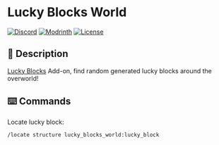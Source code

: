 # Lucky Blocks World

[![Discord](https://img.shields.io/discord/1327308441324097681?label=discord&color=blue&logo=discord)](https://discord.gg/5UdcDa5xNC)
[![Modrinth](https://img.shields.io/modrinth/dt/lucky-blocks-world?label=modrinth&logo=modrinth)](https://modrinth.com/datapack/lucky-blocks-world)
[![License](https://img.shields.io/github/license/lullaby6/data-packs)](https://github.com/lullaby6/data-packs/blob/main/LICENSE)

## 📖 Description

[Lucky Blocks](https://modrinth.com/datapack/ly-lucky-blocks) Add-on, find random generated lucky blocks around the overworld!

## ⌨️ Commands

Locate lucky block:

```mcfunction
/locate structure lucky_blocks_world:lucky_block
```